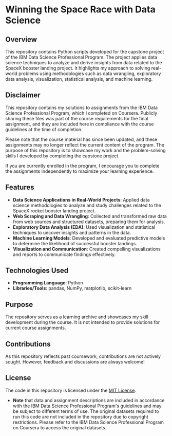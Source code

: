 # Winning the Space Race with Data Science

## Overview
This repository contains Python scripts developed for the capstone project of the IBM Data Science Professional Program. The project applies data science techniques to analyze and derive insights from data related to the SpaceX booster landing project. It highlights my approach to solving real-world problems using methodologies such as data wrangling, exploratory data analysis, visualization, statistical analysis, and machine learning.

## Disclaimer
This repository contains my solutions to assignments from the IBM Data Science Professional Program, which I completed on Coursera. Publicly sharing these files was part of the course requirements for the final assignment, and they are included here in compliance with the course guidelines at the time of completion.

Please note that the course material has since been updated, and these assignments may no longer reflect the current content of the program. The purpose of this repository is to showcase my work and the problem-solving skills I developed by completing the capstone project.

If you are currently enrolled in the program, I encourage you to complete the assignments independently to maximize your learning experience.

## Features
- **Data Science Applications in Real-World Projects**: Applied data science methodologies to analyze and study challenges related to the SpaceX rocket booster landing project.
- **Web Scraping and Data Wrangling**: Collected and transformed raw data from web sources and structured datasets, preparing them for analysis.
- **Exploratory Data Analysis (EDA)**: Used visualization and statistical techniques to uncover insights and patterns in the data.
- **Machine Learning Models**: Developed and evaluated predictive models to determine the likelihood of successful booster landings.
- **Visualization and Communication**: Created compelling visualizations and reports to communicate findings effectively.

## Technologies Used
- **Programming Language**: Python
- **Libraries/Tools**: pandas, NumPy, matplotlib, scikit-learn

## Purpose
The repository serves as a learning archive and showcases my skill development during the course. It is not intended to provide solutions for current course assignments.

## Contributions
As this repository reflects past coursework, contributions are not actively sought. However, feedback and discussions are always welcome!

## License
The code in this repository is licensed under the [MIT License](LICENSE). 

- **Note** that data and assignment descriptions are included in accordance with the IBM Data Science Professional Program's guidelines and may be subject to different terms of use. The original datasets required to run this code are not included in the repository due to copyright restrictions. Please refer to the IBM Data Science Professional Program on Coursera to access the original datasets.

